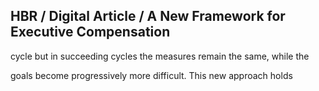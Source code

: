 ## HBR / Digital Article / A New Framework for Executive Compensation

cycle but in succeeding cycles the measures remain the same, while the

goals become progressively more difficult. This new approach holds